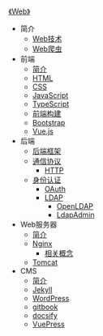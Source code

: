 [《Web》](index.md)

- 简介
  - [Web技术](简介/Web技术.md)
  - [Web爬虫](简介/Web爬虫.md)
- 前端
  - [简介](前端/简介.md)
  - [HTML](前端/HTML.md)
  - [CSS](前端/CSS.md)
  - [JavaScript](前端/JavaScript.md)
  - [TypeScript](前端/TypeScript.md)
  - [前端构建](前端/前端构建.md)
  - [Bootstrap](前端/Bootstrap.md)
  - [Vue.js](前端/Vue.js.md)
- 后端
  - [后端框架](后端/后端框架.md)
  - [通信协议](后端/通信协议/通信协议.md)
    - [HTTP](后端/通信协议/HTTP.md)
  - [身份认证](后端/身份认证/身份认证.md)
    - [OAuth](后端/身份认证/OAuth.md)
    - [LDAP](后端/身份认证/LDAP/LDAP.md)
      - [OpenLDAP](后端/身份认证/LDAP/OpenLDAP.md)
      - [LdapAdmin](后端/身份认证/LDAP/LdapAdmin.md)
- Web服务器
  - [简介](Web服务器/简介.md)
  - [Nginx](Web服务器/Nginx/Nginx.md)
    - [相关概念](Web服务器/Nginx/相关概念.md)
  - [Tomcat](Web服务器/Tomcat.md)
- CMS
  - [简介](CMS/简介.md)
  - [Jekyll](CMS/Jekyll.md)
  - [WordPress](CMS/WordPress.md)
  - [gitbook](CMS/gitbook.md)
  - [docsify](CMS/docsify.md)
  - [VuePress](CMS/VuePress.md)
